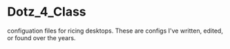 # Dotz_4_Class
configuation files for ricing desktops.  These are configs I've written, edited, or found over the years.
